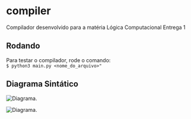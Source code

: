 # compiler
Compilador desenvolvido para a matéria Lógica Computacional Entrega 1

## Rodando
Para testar o compilador, rode o comando:  
```$ python3 main.py <nome_do_arquivo>"```

## Diagrama Sintático

![Diagrama.](https://i.imgur.com/o3wMXoO.png "Diagrama Sintático.")

![Diagrama.](https://i.imgur.com/Wcy4taJ.png "Diagrama Sintático.")
